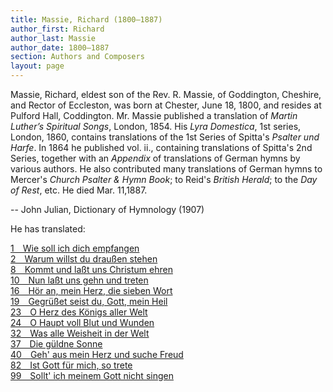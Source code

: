 ```yaml
---
title: Massie, Richard (1800–1887)
author_first: Richard 
author_last: Massie
author_date: 1800–1887
section: Authors and Composers
layout: page
---
```


Massie, Richard, eldest son of the Rev. R. Massie, of Goddington, Cheshire, and Rector of Eccleston, was born at Chester, June 18, 1800, and resides at Pulford Hall, Coddington. Mr. Massie published a translation of *Martin Luther’s Spiritual Songs*, London, 1854. His *Lyra Domestica*, 1st series, London, 1860, contains translations of the 1st Series of Spitta's *Psalter und Harfe*. In 1864 he published vol. ii., containing translations of Spitta's 2nd Series, together with an *Appendix* of translations of German hymns by various authors. He also contributed many translations of German hymns to Mercer's *Church Psalter & Hymn Book*; to Reid's *British Herald*; to the *Day of Rest*, etc. He died Mar. 11,1887.

-- John Julian, Dictionary of Hymnology (1907)

He has translated:

[1 Wie soll ich dich empfangen](/hymns/001)  
[2&emsp;Warum willst du draußen stehen](/hymns/002)  
[8&emsp;Kommt und laßt uns Christum ehren](/hymns/008)  
[10&emsp;Nun laßt uns gehn und treten](/hymns/010)  
[16&emsp;Hör an, mein Herz, die sieben Wort](/hymns/016)  
[19&emsp;Gegrüßet seist du, Gott, mein Heil](/hymns/019)  
[23&emsp;O Herz des Königs aller Welt](/hymns/023)  
[24&emsp;O Haupt voll Blut und Wunden](/hymns/024)  
[32&emsp;Was alle Weisheit in der Welt](/hymns/032)  
[37&emsp;Die güldne Sonne](/hymns/037)  
[40&emsp;Geh' aus mein Herz und suche Freud](/hymns/040)  
[82&emsp;Ist Gott für mich, so trete](/hymns/082)  
[99 Sollt' ich meinem Gott nicht singen](/hymns/099)  
